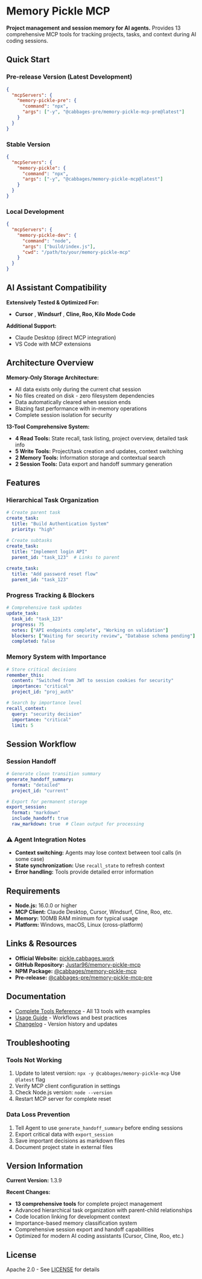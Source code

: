 # Memory Pickle MCP

**Project management and session memory for AI agents.** Provides 13 comprehensive MCP tools for tracking projects, tasks, and context during AI coding sessions.

## Quick Start

### Pre-release Version (Latest Development)
```json
{
  "mcpServers": {
    "memory-pickle-pre": {
      "command": "npx",
      "args": ["-y", "@cabbages-pre/memory-pickle-mcp-pre@latest"]
    }
  }
}
```

### Stable Version
```json
{
  "mcpServers": {
    "memory-pickle": {
      "command": "npx",
      "args": ["-y", "@cabbages/memory-pickle-mcp@latest"]
    }
  }
}
```

### Local Development
```json
{
  "mcpServers": {
    "memory-pickle-dev": {
      "command": "node",
      "args": ["build/index.js"],
      "cwd": "/path/to/your/memory-pickle-mcp"
    }
  }
}
```

## AI Assistant Compatibility

**Extensively Tested & Optimized For:**
- **Cursor** , **Windsurf** , **Cline, Roo, Kilo Mode Code**

**Additional Support:**
- Claude Desktop (direct MCP integration)
- VS Code with MCP extensions

## Architecture Overview

**Memory-Only Storage Architecture:**
- All data exists only during the current chat session
- No files created on disk - zero filesystem dependencies
- Data automatically cleared when session ends
- Blazing fast performance with in-memory operations
- Complete session isolation for security

**13-Tool Comprehensive System:**
- **4 Read Tools:** State recall, task listing, project overview, detailed task info
- **5 Write Tools:** Project/task creation and updates, context switching
- **2 Memory Tools:** Information storage and contextual search
- **2 Session Tools:** Data export and handoff summary generation

## Features

### **Hierarchical Task Organization**
```yaml
# Create parent task
create_task:
  title: "Build Authentication System"
  priority: "high"

# Create subtasks
create_task:
  title: "Implement login API"
  parent_id: "task_123"  # Links to parent
  
create_task:
  title: "Add password reset flow"
  parent_id: "task_123"
```

### **Progress Tracking & Blockers**
```yaml
# Comprehensive task updates
update_task:
  task_id: "task_123"
  progress: 75
  notes: ["API endpoints complete", "Working on validation"]
  blockers: ["Waiting for security review", "Database schema pending"]
  completed: false
```

### **Memory System with Importance**
```yaml
# Store critical decisions
remember_this:
  content: "Switched from JWT to session cookies for security"
  importance: "critical"
  project_id: "proj_auth"

# Search by importance level
recall_context:
  query: "security decision"
  importance: "critical"
  limit: 5
```

## Session Workflow

### **Session Handoff**
```yaml
# Generate clean transition summary
generate_handoff_summary:
  format: "detailed"
  project_id: "current"

# Export for permanent storage
export_session:
  format: "markdown"
  include_handoff: true
  raw_markdown: true  # Clean output for processing
```

### **⚠️ Agent Integration Notes**
- **Context switching:** Agents may lose context between tool calls (in some case)
- **State synchronization:** Use `recall_state` to refresh context
- **Error handling:** Tools provide detailed error information

## Requirements

- **Node.js:** 16.0.0 or higher
- **MCP Client:** Claude Desktop, Cursor, Windsurf, Cline, Roo, etc.
- **Memory:** 100MB RAM minimum for typical usage
- **Platform:** Windows, macOS, Linux (cross-platform)

## Links & Resources

- **Official Website:** [pickle.cabbages.work](https://pickle.cabbages.work)
- **GitHub Repository:** [Justar96/memory-pickle-mcp](https://github.com/Justar96/memory-pickle-mcp)
- **NPM Package:** [@cabbages/memory-pickle-mcp](https://www.npmjs.com/package/@cabbages/memory-pickle-mcp)
- **Pre-release:** [@cabbages-pre/memory-pickle-mcp-pre](https://www.npmjs.com/package/@cabbages-pre/memory-pickle-mcp-pre)

## Documentation

- [Complete Tools Reference](docs/TOOLS.md) - All 13 tools with examples
- [Usage Guide](docs/USAGE.md) - Workflows and best practices
- [Changelog](docs/CHANGELOG.md) - Version history and updates

## Troubleshooting

### **Tools Not Working**
1. Update to latest version: `npx -y @cabbages/memory-pickle-mcp` Use `@latest` flag
2. Verify MCP client configuration in settings
3. Check Node.js version: `node --version`
4. Restart MCP server for complete reset

### **Data Loss Prevention**
1. Tell Agent to use `generate_handoff_summary` before ending sessions
2. Export critical data with `export_session`
3. Save important decisions as markdown files
4. Document project state in external files

## Version Information

**Current Version:** 1.3.9

**Recent Changes:**
- **13 comprehensive tools** for complete project management
- Advanced hierarchical task organization with parent-child relationships
- Code location linking for development context
- Importance-based memory classification system
- Comprehensive session export and handoff capabilities
- Optimized for modern AI coding assistants (Cursor, Cline, Roo, etc.)

## License

Apache 2.0 - See [LICENSE](LICENSE) for details
